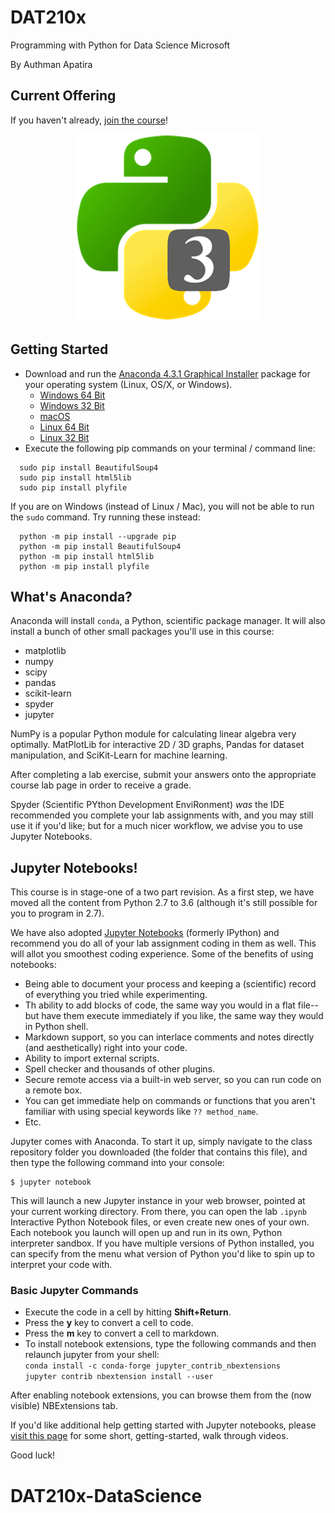 # DAT210x
Programming with Python for Data Science Microsoft

By Authman Apatira

## Current Offering

If you haven't already, [join the course](https://www.edx.org/course/programming-python-data-science-microsoft-dat210x-4)!

<center><img src='Images/py36.png' /></center>

## Getting Started

 * Download and run the [Anaconda 4.3.1 Graphical Installer](https://www.continuum.io/downloads) package for your operating system (Linux, OS/X, or Windows).
	- [Windows 64 Bit](https://repo.continuum.io/archive/Anaconda3-4.3.1-Windows-x86_64.exe)
	- [Windows 32 Bit](https://repo.continuum.io/archive/Anaconda3-4.3.1-Windows-x86.exe)
	- [macOS](https://repo.continuum.io/archive/Anaconda3-4.3.1-MacOSX-x86_64.pkg)
	- [Linux 64 Bit](https://repo.continuum.io/archive/Anaconda3-4.3.1-Linux-x86_64.sh)
	- [Linux 32 Bit](https://repo.continuum.io/archive/Anaconda3-4.3.1-Linux-x86.sh)
 * Execute the following pip commands on your terminal / command line:

 ```
   sudo pip install BeautifulSoup4
   sudo pip install html5lib
   sudo pip install plyfile
 ```

 If you are on Windows (instead of Linux / Mac), you will not be able to run the `sudo` command. Try running these instead:

 ```
   python -m pip install --upgrade pip
   python -m pip install BeautifulSoup4
   python -m pip install html5lib
   python -m pip install plyfile
 ```

## What's Anaconda?

Anaconda will install `conda`, a Python, scientific package manager. It will also install a bunch of other small packages you'll use in this course:

 * matplotlib
 * numpy
 * scipy
 * pandas
 * scikit-learn
 * spyder
 * jupyter

NumPy is a popular Python module for calculating linear algebra very optimally. MatPlotLib for interactive 2D / 3D graphs, Pandas for dataset manipulation, and SciKit-Learn for machine learning.

After completing a lab exercise, submit your answers onto the appropriate course lab page in order to receive a grade. 

Spyder (Scientific PYthon Development EnviRonment) _was_ the IDE recommended you complete your lab assignments with, and you may still use it if you'd like; but for a much nicer workflow, we advise you to use Jupyter Notebooks.


## Jupyter Notebooks!

This course is in stage-one of a two part revision. As a first step, we have moved all the content from Python 2.7 to 3.6 (although it's still possible for you to program in 2.7).

We have also adopted [Jupyter Notebooks](https://jupyter.org/) (formerly IPython) and recommend you do all of your lab assignment coding in them as well. This will allot you smoothest coding experience. Some of the benefits of using notebooks: 

- Being able to document your process and keeping a (scientific) record of everything you tried while experimenting.
- Th ability to add blocks of code, the same way you would in a flat file--but have them execute immediately if you like, the same way they would in Python shell.
- Markdown support, so you can interlace comments and notes directly (and aesthetically) right into your code.
- Ability to import external scripts.
- Spell checker and thousands of other plugins.
- Secure remote access via a built-in web server, so you can run code on a remote box.
- You can get immediate help on commands or functions that you aren't familiar with using special keywords like `?? method_name`.
- Etc.

Jupyter comes with Anaconda. To start it up, simply navigate to the class repository folder you downloaded (the folder that contains this file), and then type the following command into your console:

    $ jupyter notebook
    
This will launch a new Jupyter instance in your web browser, pointed at your current working directory. From there, you can open the lab `.ipynb` Interactive Python Notebook files, or even create new ones of your own. Each notebook you launch will open up and run in its own, Python interpreter sandbox. If you have multiple versions of Python installed, you can specify from the menu what version of Python you'd like to spin up to interpret your code with.

### Basic Jupyter Commands ##

- Execute the code in a cell by hitting **Shift+Return**.
- Press the **y** key to convert a cell to code.
- Press the **m** key to convert a cell to markdown.
- To install notebook extensions, type the following commands and then relaunch jupyter from your shell:   
	`conda install -c conda-forge jupyter_contrib_nbextensions`   
	`jupyter contrib nbextension install --user`   
	
After enabling notebook extensions, you can browse them from the (now visible) NBExtensions tab.

If you'd like additional help getting started with Jupyter notebooks, please [visit this page](https://www.youtube.com/results?search_query=jupyter+notebook+tutorial) for some short, getting-started, walk through videos.

Good luck!
# DAT210x-DataScience

